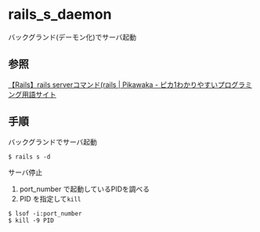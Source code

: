 # rails_s_daemon

バックグランド(デーモン化)でサーバ起動

## 参照

[【Rails】rails serverコマンド\(rails \| Pikawaka \- ピカ1わかりやすいプログラミング用語サイト](https://pikawaka.com/rails/rails-s)

## 手順

バックグランドでサーバ起動

```
$ rails s -d
```

サーバ停止

1. port_number で起動しているPIDを調べる
2. PID を指定して`kill`

```
$ lsof -i:port_number
$ kill -9 PID
```
